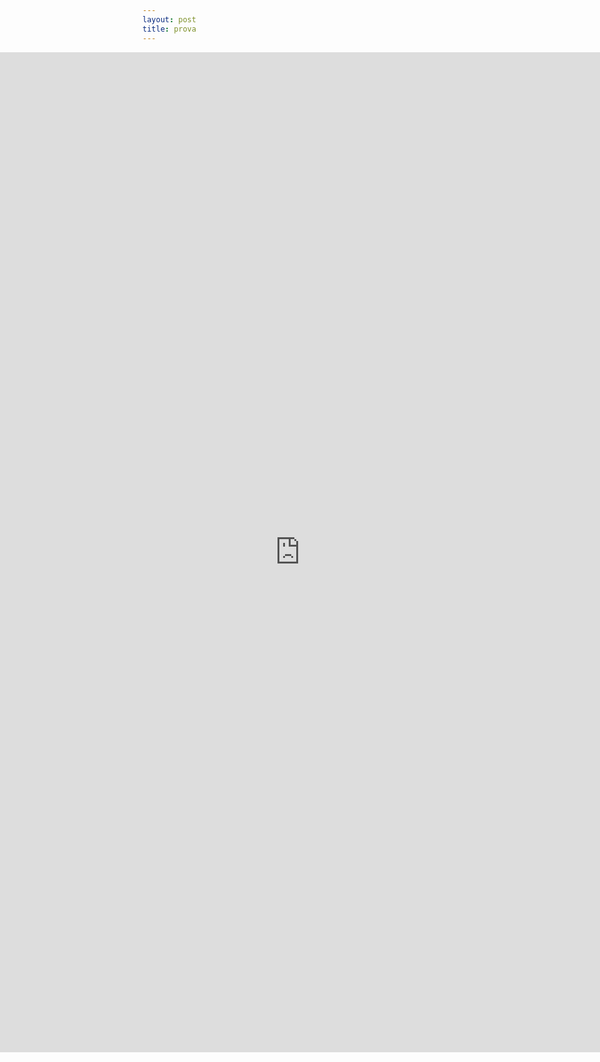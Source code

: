```yaml
---
layout: post
title: prova
---
```


 <iframe src="https://danieleparimbelli95.github.io/MVP.html" style="position: absolute; left: 0; width: 100%; height: 40%; border: 0"></iframe>
